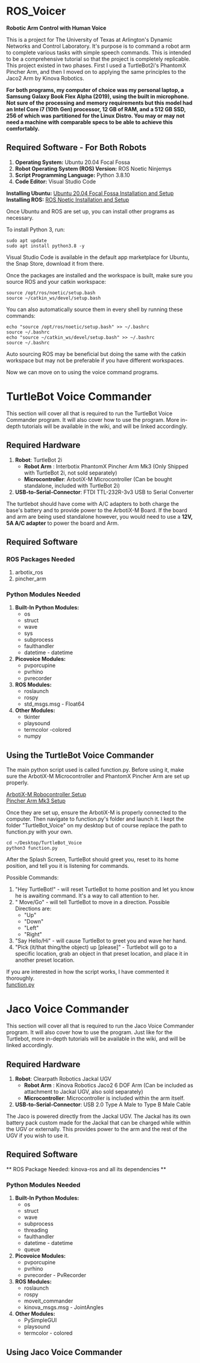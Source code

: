# ROS_Voicer
**Robotic Arm Control with Human Voice**

This is a project for The University of Texas at Arlington's Dynamic Networks and Control Laboratory. It's purpose is to command a robot arm to complete various tasks with simple speech commands. This is intended to be a comprehensive tutorial so that the project is completely replicable. This project existed in two phases. First I used a TurtleBot2i's PhantomX Pincher Arm, and then I moved on to applying the same principles to the Jaco2 Arm by Kinova Robotics.

**For both programs, my computer of choice was my personal laptop, a Samsung Galaxy Book Flex Alpha (2019), using the built in microphone. Not sure of the processing and memory requirements but this model had an Intel Core i7 (10th Gen) processor, 12 GB of RAM, and a 512 GB SSD, 256 of which was partitioned for the Linux Distro. You may or may not need a machine with comparable specs to be able to achieve this comfortably.**

## Required Software - For Both Robots
1. **Operating System:** Ubuntu 20.04 Focal Fossa
2. **Robot Operating System (ROS) Version:** ROS Noetic Ninjemys
3. **Script Programming Language:** Python 3.8.10
4. **Code Editor:** Visual Studio Code

**Installing Ubuntu:** [Ubuntu 20.04 Focal Fossa Installation and Setup](https://github.com/UTADNCLab/ROS_Voicer/wiki/Ubuntu-20.04-Focal-Fossa-Installation-and-Setup)  
**Installing ROS:** [ROS Noetic Installation and Setup](https://github.com/UTADNCLab/ROS_Voicer/wiki/ROS-Noetic-Installation-and-Setup)

Once Ubuntu and ROS are set up, you can install other programs as necessary.

To install Python 3, run:

    sudo apt update
    sudo apt install python3.8 -y

Visual Studio Code is available in the default app marketplace for Ubuntu, the Snap Store, download it from there.

Once the packages are installed and the workspace is built, make sure you source ROS and your catkin workspace:

    source /opt/ros/noetic/setup.bash 
    source ~/catkin_ws/devel/setup.bash 
    
You can also automatically source them in every shell by running these commands:
    
    echo "source /opt/ros/noetic/setup.bash" >> ~/.bashrc
    source ~/.bashrc
    echo "source ~/catkin_ws/devel/setup.bash" >> ~/.bashrc
    source ~/.bashrc
    
Auto sourcing ROS may be beneficial but doing the same with the catkin workspace but may not be preferable if you have different workspaces.

Now we can move on to using the voice command programs.

# TurtleBot Voice Commander

This section will cover all that is required to run the TurtleBot Voice Commander program. It will also cover how to use the program. More in-depth tutorials will be available in the wiki, and will be linked accordingly.

## Required Hardware
1. **Robot**: TurtleBot 2i
     - **Robot Arm** : Interbotix PhantomX Pincher Arm Mk3 (Only Shipped with TurtleBot 2i, not sold separately)
     - **Microcontroller**: ArbotiX-M Microcontroller (Can be bought standalone, included with TurtleBot 2i)
2. **USB-to-Serial-Connector**: FTDI TTL-232R-3v3 USB to Serial Converter

The turtlebot should have come with A/C adapters to both charge the base's battery and to provide power to the ArbotiX-M Board. If the board and arm are being used standalone however, you would need to use a **12V, 5A A/C adapter** to power the board and Arm.

## Required Software
### ROS Packages Needed
1. arbotix_ros
2. pincher_arm

### Python Modules Needed
1. **Built-In Python Modules:**
     - os
     - struct
     - wave
     - sys
     - subprocess
     - faulthandler
     - datetime - datetime
2. **Picovoice Modules:**
     - pvporcupine
     - pvrhino
     - pvrecorder
3. **ROS Modules:**
      - roslaunch
      - rospy
      - std_msgs.msg - Float64
4. **Other Modules:**
     - tkinter
     - playsound
     - termcolor -colored
     - numpy
## Using the TurtleBot Voice Commander

The main python script used is called function.py. Before using it, make sure the ArbotiX-M Microcontroller and PhantomX Pincher Arm are set up properly.

[ArbotiX-M Robocontroller Setup](https://github.com/UTADNCLab/ROS_Voicer/wiki/Arbotix-M-Robocontroller-Setup)  
[Pincher Arm Mk3 Setup](https://github.com/UTADNCLab/ROS_Voicer/wiki/Pincher-Arm-Mk3-Setup)

Once they are set up, ensure the ArbotiX-M is properly connected to the computer. Then navigate to function.py's folder and launch it. I kept the folder "TurtleBot_Voice" on my desktop but of course replace the path to function.py with your own.
    
    cd ~/Desktop/TurtleBot_Voice
    python3 function.py

After the Splash Screen, TurtleBot should greet you, reset to its home position, and tell you it is listening for commands.

Possible Commands:
1. "Hey TurtleBot!" - will reset TurtleBot to home position and let you know he is awaiting command. It's a way to call attention to her.
2. " Move/Go" - will tell TurtleBot to move in a direction. Possible Directions are:
    - "Up"
    - "Down"
    - "Left"
    - "Right"
3. "Say Hello/Hi" - will cause TurtleBot to greet you and wave her hand.
4.  "Pick (it/that thing/the object) up [please]" - Turtlebot will go to a specific location, grab an object in that preset location, and place it in another preset location. 

If you are interested in how the script works, I have commented it thoroughly.  
[function.py](https://github.com/UTADNCLab/ROS_Voicer/blob/main/TurtleBot_Voice/function.py)  

# Jaco Voice Commander

This section will cover all that is required to run the Jaco Voice Commander program. It will also cover how to use the program. Just like for the Turtlebot, more in-depth tutorials will be available in the wiki, and will be linked accordingly.

## Required Hardware
1. **Robot**: Clearpath Robotics Jackal UGV 
     - **Robot Arm** : Kinova Robotics Jaco2 6 DOF Arm (Can be included as attachment to Jackal UGV, also sold separately)
     - **Microcontroller**: Microcontroller is included within the arm itself.
2. **USB-to-Serial-Connector**: USB 2.0 Type A Male to Type B Male Cable

The Jaco is powered directly from the Jackal UGV. The Jackal has its own battery pack custom made for the Jackal that can be charged while within the UGV or externally. This provides power to the arm and the rest of the UGV if you wish to use it.

## Required Software

** ROS Package Needed: kinova-ros and all its dependencies **
### Python Modules Needed

1. **Built-In Python Modules:**
     - os
     - struct
     - wave
     - subprocess
     - threading
     - faulthandler
     - datetime - datetime
     - queue
2. **Picovoice Modules:**
     - pvporcupine
     - pvrhino
     - pvrecorder - PvRecorder
3. **ROS Modules:**
      - roslaunch
      - rospy
      - moveit_commander
      - kinova_msgs.msg - JointAngles
4. **Other Modules:**
     - PySimpleGUI
     - playsound
     - termcolor - colored
## Using Jaco Voice Commander




